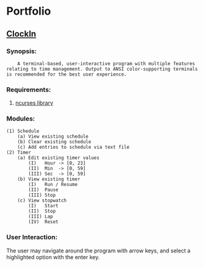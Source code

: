 # Portfolio

## <b><u>ClockIn</u></b>

### Synopsis:
        A terminal-based, user-interactive program with multiple features
    relating to time management. Output to ANSI color-supporting terminals
    is recommended for the best user experience.

### Requirements:
1. [ncurses library](https://www.cyberciti.biz/faq/linux-install-ncurses-library-headers-on-debian-ubuntu-centos-fedora/)

### Modules:
    (1) Schedule
        (a) View existing schedule
        (b) Clear existing schedule
        (c) Add entries to schedule via text file
    (2) Timer
        (a) Edit existing timer values
            (I)   Hour -> [0, 23]
            (II)  Min  -> [0, 59]
            (III) Sec  -> [0, 59]
        (b) View existing timer
            (I)   Run / Resume
            (II)  Pause
            (III) Stop
        (c) View stopwatch
            (I)   Start
            (II)  Stop
            (III) Lap
            (IV)  Reset

### User Interaction:
The user may navigate around the program with arrow keys, and select a highlighted
option with the enter key.
